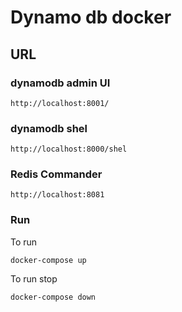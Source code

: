 # Dynamo db docker

## URL

### dynamodb admin UI
```
http://localhost:8001/
```

### dynamodb shel
```
http://localhost:8000/shel
```

### Redis Commander
```
http://localhost:8081
```

### Run

To run
```
docker-compose up
```

To run stop
```
docker-compose down
```
